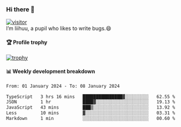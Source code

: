 ### Hi there 👋
[![visitor](https://visitor-badge.glitch.me/badge?page_id=liihuu&right_color=blue)](https://github.com/liihuu)<br>
I’m liihuu, a pupil who likes to write bugs.😄


#### 🏆 Profile trophy
[![trophy](https://github-profile-trophy.vercel.app?username=liihuu&margin-w=16&margin-h=16&rank=-C,-B)](https://github.com/liihuu)


#### 📊 Weekly development breakdown
<!--START_SECTION:waka-->

```txt
From: 01 January 2024 - To: 08 January 2024

TypeScript   3 hrs 16 mins   ███████████████▓░░░░░░░░░   62.55 %
JSON         1 hr            ████▓░░░░░░░░░░░░░░░░░░░░   19.13 %
JavaScript   43 mins         ███▒░░░░░░░░░░░░░░░░░░░░░   13.92 %
Less         10 mins         ▓░░░░░░░░░░░░░░░░░░░░░░░░   03.31 %
Markdown     1 min           ░░░░░░░░░░░░░░░░░░░░░░░░░   00.60 %
```

<!--END_SECTION:waka-->

<!--
**liihuu/liihuu** is a ✨ _special_ ✨ repository because its `README.md` (this file) appears on your GitHub profile.

Here are some ideas to get you started:

- 🔭 I’m currently working on ...
- 🌱 I’m currently learning ...
- 👯 I’m looking to collaborate on ...
- 🤔 I’m looking for help with ...
- 💬 Ask me about ...
- 📫 How to reach me: ...
- 😄 Pronouns: ...
- ⚡ Fun fact: ...
-->
